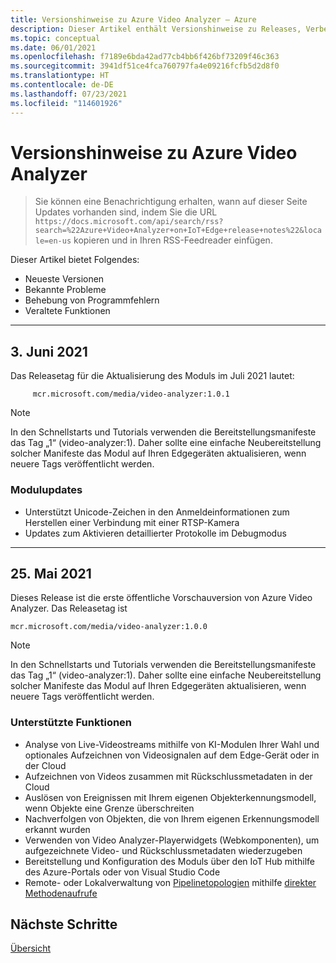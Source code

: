 ```yaml
---
title: Versionshinweise zu Azure Video Analyzer – Azure
description: Dieser Artikel enthält Versionshinweise zu Releases, Verbesserungen, Fehlerbehebungen und bekannten Problemen von Azure Video Analyzer.
ms.topic: conceptual
ms.date: 06/01/2021
ms.openlocfilehash: f7189e6bda42ad77cb4bb6f426bf73209f46c363
ms.sourcegitcommit: 3941df51ce4fca760797fa4e09216fcfb5d2d8f0
ms.translationtype: HT
ms.contentlocale: de-DE
ms.lasthandoff: 07/23/2021
ms.locfileid: "114601926"
---
```

# <a name="azure-video-analyzer-release-notes"></a>Versionshinweise zu Azure Video Analyzer

>Sie können eine Benachrichtigung erhalten, wann auf dieser Seite Updates vorhanden sind, indem Sie die URL `https://docs.microsoft.com/api/search/rss?search=%22Azure+Video+Analyzer+on+IoT+Edge+release+notes%22&locale=en-us` kopieren und in Ihren RSS-Feedreader einfügen.

Dieser Artikel bietet Folgendes:

* Neueste Versionen
* Bekannte Probleme
* Behebung von Programmfehlern
* Veraltete Funktionen

<hr width=100%>

## <a name="june-3-2021"></a>3\. Juni 2021

Das Releasetag für die Aktualisierung des Moduls im Juli 2021 lautet:

```
     mcr.microsoft.com/media/video-analyzer:1.0.1
```
> [!NOTE]
> In den Schnellstarts und Tutorials verwenden die Bereitstellungsmanifeste das Tag „1“ (video-analyzer:1). Daher sollte eine einfache Neubereitstellung solcher Manifeste das Modul auf Ihren Edgegeräten aktualisieren, wenn neuere Tags veröffentlicht werden.

### <a name="module-updates"></a>Modulupdates
* Unterstützt Unicode-Zeichen in den Anmeldeinformationen zum Herstellen einer Verbindung mit einer RTSP-Kamera
* Updates zum Aktivieren detaillierter Protokolle im Debugmodus

<hr width=100%>

## <a name="may-25-2021"></a>25. Mai 2021

Dieses Release ist die erste öffentliche Vorschauversion von Azure Video Analyzer. Das Releasetag ist

```
mcr.microsoft.com/media/video-analyzer:1.0.0
```

> [!NOTE]
> In den Schnellstarts und Tutorials verwenden die Bereitstellungsmanifeste das Tag „1“ (video-analyzer:1). Daher sollte eine einfache Neubereitstellung solcher Manifeste das Modul auf Ihren Edgegeräten aktualisieren, wenn neuere Tags veröffentlicht werden.

### <a name="supported-functionalities"></a>Unterstützte Funktionen

* Analyse von Live-Videostreams mithilfe von KI-Modulen Ihrer Wahl und optionales Aufzeichnen von Videosignalen auf dem Edge-Gerät oder in der Cloud
* Aufzeichnen von Videos zusammen mit Rückschlussmetadaten in der Cloud
* Auslösen von Ereignissen mit Ihrem eigenen Objekterkennungsmodell, wenn Objekte eine Grenze überschreiten
* Nachverfolgen von Objekten, die von Ihrem eigenen Erkennungsmodell erkannt wurden 
* Verwenden von Video Analyzer-Playerwidgets (Webkomponenten), um aufgezeichnete Video- und Rückschlussmetadaten wiederzugeben
* Bereitstellung und Konfiguration des Moduls über den IoT Hub mithilfe des Azure-Portals oder von Visual Studio Code
* Remote- oder Lokalverwaltung von [Pipelinetopologien](pipeline.md#pipeline-topologies) mithilfe [direkter Methodenaufrufe](direct-methods.md)

## <a name="next-steps"></a>Nächste Schritte

[Übersicht](overview.md)
